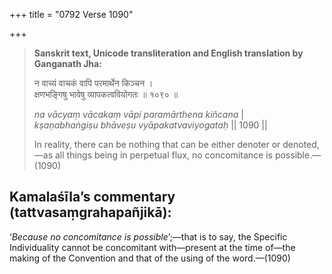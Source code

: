 +++
title = "0792 Verse 1090"

+++
> **Sanskrit text, Unicode transliteration and English translation by Ganganath Jha:** 
>
> न वाच्यं वाचकं वापि परमार्थेन किञ्चन ।  
> क्षणभङ्गिषु भावेषु व्यापकत्ववियोगतः ॥ १०९० ॥ 
>
> *na vācyaṃ vācakaṃ vāpi paramārthena kiñcana* \|  
> *kṣaṇabhaṅgiṣu bhāveṣu vyāpakatvaviyogataḥ* \|\| 1090 \|\| 
>
> In reality, there can be nothing that can be either denoter or denoted,—as all things being in perpetual flux, no concomitance is possible.—(1090)



## Kamalaśīla’s commentary (tattvasaṃgrahapañjikā):

‘*Because no concomitance is possible*’;—that is to say, the Specific Individuality cannot be concomitant with—present at the time of—the making of the Convention and that of the using of the word.—(1090)



